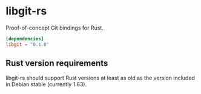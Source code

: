 # libgit-rs

Proof-of-concept Git bindings for Rust.

```toml
[dependencies]
libgit = "0.1.0"
```

## Rust version requirements

libgit-rs should support Rust versions at least as old as the version included
in Debian stable (currently 1.63).
